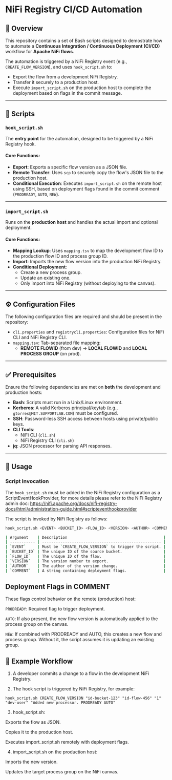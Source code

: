 # NiFi Registry CI/CD Automation

## 📖 Overview

This repository contains a set of Bash scripts designed to demostrate how to automate a **Continuous Integration / Continuous Deployment (CI/CD)** workflow for **Apache NiFi flows**.

The automation is triggered by a NiFi Registry event (e.g., `CREATE_FLOW_VERSION`), and uses `hook_script.sh` to:

- Export the flow from a development NiFi Registry.
- Transfer it securely to a production host.
- Execute `import_script.sh` on the production host to complete the deployment based on flags in the commit message.

---

## 📜 Scripts

### `hook_script.sh`

The **entry point** for the automation, designed to be triggered by a NiFi Registry hook.

#### Core Functions:

- **Export**: Exports a specific flow version as a JSON file.
- **Remote Transfer**: Uses `scp` to securely copy the flow's JSON file to the production host.
- **Conditional Execution**: Executes `import_script.sh` on the remote host using SSH, based on deployment flags found in the commit comment (`PRODREADY`, `AUTO`, `NEW`).

---

### `import_script.sh`

Runs on the **production host** and handles the actual import and optional deployment.

#### Core Functions:

- **Mapping Lookup**: Uses `mapping.tsv` to map the development flow ID to the production flow ID and process group ID.
- **Import**: Imports the new flow version into the production NiFi Registry.
- **Conditional Deployment**:
  - Create a new process group.
  - Update an existing one.
  - Only import into NiFi Registry (without deploying to the canvas).

---

## ⚙️ Configuration Files

The following configuration files are required and should be present in the repository:

- `cli.properties` and `registrycli.properties`: Configuration files for NiFi CLI and NiFi Registry CLI.
- `mapping.tsv`: Tab-separated file mapping:
  - **REMOTE FLOWID** (from dev) → **LOCAL FLOWID** and **LOCAL PROCESS GROUP** (on prod).

---

## ✅ Prerequisites

Ensure the following dependencies are met on **both** the development and production hosts:

- **Bash**: Scripts must run in a Unix/Linux environment.
- **Kerberos**: A valid Kerberos principal/keytab (e.g., `gtorres@MIT.SUPPORTLAB.COM`) must be configured.
- **SSH**: Password-less SSH access between hosts using private/public keys.
- **CLI Tools**:
  - NiFi CLI (`cli.sh`)
  - NiFi Registry CLI (`cli.sh`)
- **jq**: JSON processor for parsing API responses.

---

## 🚀 Usage

### Script Invocation

The `hook_script.sh` must be added in the NiFi Registry configuration as a ScriptEventHookProvider, for more details please refer to the NiFi Registry admin doc:
https://nifi.apache.org/docs/nifi-registry-docs/html/administration-guide.html#scripteventhookprovider


The script is invoked by NiFi Registry as follows:
```bash
hook_script.sh <EVENT> <BUCKET_ID> <FLOW_ID> <VERSION> <AUTHOR> <COMMENT>

| Argument    | Description                                          |
| ----------- | ---------------------------------------------------- |
| `EVENT`     | Must be `CREATE_FLOW_VERSION` to trigger the script. |
| `BUCKET_ID` | The unique ID of the source bucket.                  |
| `FLOW_ID`   | The unique ID of the flow.                           |
| `VERSION`   | The version number to export.                        |
| `AUTHOR`    | The author of the version change.                    |
| `COMMENT`   | A string containing deployment flags.                |


```

## Deployment Flags in COMMENT

These flags control behavior on the remote (production) host:

`PRODREADY`: Required flag to trigger deployment.

`AUTO`: If also present, the new flow version is automatically applied to the process group on the canvas.

`NEW`: If combined with PRODREADY and AUTO, this creates a new flow and process group. Without it, the script assumes it is updating an existing group.


## 📂 Example Workflow

1. A developer commits a change to a flow in the development NiFi Registry.

2. The hook script is triggered by NiFi Registry, for example:

```
hook_script.sh CREATE_FLOW_VERSION "id-bucket-123" "id-flow-456" "1" "dev-user" "Added new processor. PRODREADY AUTO"
```

3. hook_script.sh:

  Exports the flow as JSON.

  Copies it to the production host.

  Executes import_script.sh remotely with deployment flags.

4. import_script.sh on the production host:

  Imports the new version.

  Updates the target process group on the NiFi canvas.

